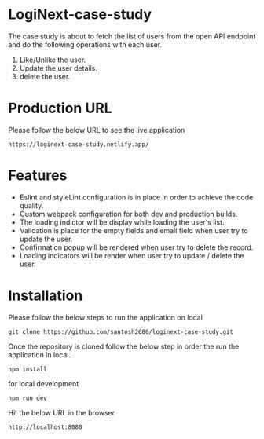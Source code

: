 # LogiNext-case-study

The case study is about to fetch the list of users from the open API endpoint and do the following operations with each user.

1. Like/Unlike the user.
2. Update the user details.
3. delete the user.

# Production URL

Please follow the below URL to see the live application

```
https://loginext-case-study.netlify.app/

```

# Features
 - Eslint and styleLint configuration is in place in order to achieve the code quality.
 - Custom webpack configuration for both dev and production builds.
 - The loading indictor will be display while loading the user's list.
 - Validation is place for the empty fields and email field when user try to update the user.
 - Confirmation popup will be rendered when user try to delete the record.
 - Loading indicators will be render when user try to update / delete the user.

 # Installation
 Please follow the below steps to run the application on local

 ```
 git clone https://github.com/santosh2686/loginext-case-study.git
 ```

Once the repository is cloned follow the below step in order the run the application in local.

```
npm install

```

for local development

```
npm run dev

```

Hit the below URL in the browser

```
http://localhost:8080

```